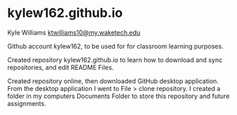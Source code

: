 # kylew162.github.io

Kyle Williams ktwilliams10@my.waketech.edu 

Github account kylew162, to be used for for classroom learning purposes.

Created repository kylew162.github.io to learn how to download and sync repositories, and edit README Files.

Created repository online, then downloaded GitHub desktop application. 
From the desktop application I went to File > clone repository.
I created a folder in my computers Documents Folder to store this repository and future assignments.

